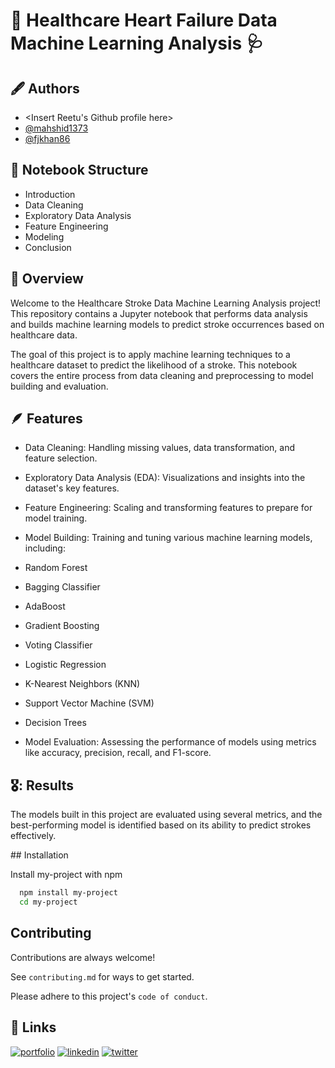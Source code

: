 
# 💊 Healthcare Heart Failure Data Machine Learning Analysis 🩺



## 🖋️ Authors

- <Insert Reetu's Github profile here>
- [@mahshid1373](https://github.com/mahshid1373)
- [@fjkhan86](https://github.com/fjkhan86)


## 👣 Notebook Structure
- Introduction
- Data Cleaning
- Exploratory Data Analysis
- Feature Engineering
- Modeling
- Conclusion
## 📎  Overview
Welcome to the Healthcare Stroke Data Machine Learning Analysis project! This repository contains a Jupyter notebook that performs data analysis and builds machine learning models to predict stroke occurrences based on healthcare data.

The goal of this project is to apply machine learning techniques to a healthcare dataset to predict the likelihood of a stroke. This notebook covers the entire process from data cleaning and preprocessing to model building and evaluation.
## 🪶 Features

- Data Cleaning: Handling missing values, data transformation, and feature selection.
- Exploratory Data Analysis (EDA): Visualizations and insights into the dataset's key features.
- Feature Engineering: Scaling and transforming features to prepare for model training.
- Model Building: Training and tuning various machine learning models, including:
    
- Random Forest
- Bagging Classifier
- AdaBoost
- Gradient Boosting
- Voting Classifier
- Logistic Regression
- K-Nearest Neighbors (KNN)
- Support Vector Machine (SVM)
- Decision Trees
- Model Evaluation: Assessing the performance of models using metrics like accuracy, precision, recall, and F1-score.


## 🎖️: Results

The models built in this project are evaluated using several metrics, and the best-performing model is identified based on its ability to predict strokes effectively.

<Insert Best Performing Model Here>
## Installation

Install my-project with npm

```bash
  npm install my-project
  cd my-project
```
    
## Contributing

Contributions are always welcome!

See `contributing.md` for ways to get started.

Please adhere to this project's `code of conduct`.


## 🔗 Links
[![portfolio](https://img.shields.io/badge/my_portfolio-000?style=for-the-badge&logo=ko-fi&logoColor=white)](https://katherineoelsner.com/)
[![linkedin](https://img.shields.io/badge/linkedin-0A66C2?style=for-the-badge&logo=linkedin&logoColor=white)](https://www.linkedin.com/)
[![twitter](https://img.shields.io/badge/twitter-1DA1F2?style=for-the-badge&logo=twitter&logoColor=white)](https://twitter.com/)

